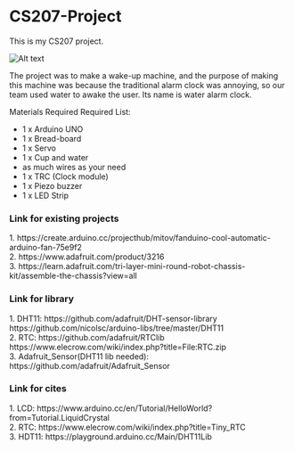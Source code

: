 # CS207-Project
This is my CS207 project.

![Alt text](https://github.com/HanPeizhi/CS207-Project/blob/master/pictures/fixed%20UNO.jpg)

The project was to make a wake-up machine, and the purpose of making this machine was because the traditional alarm clock was annoying, so our team used water to awake the user. Its name is water alarm clock. 


Materials Required Required List:
- 1 x Arduino UNO
- 1 x Bread-board
- 1 x Servo
- 1 x Cup and water
- as much wires as your need
- 1 x TRC (Clock module) 
- 1 x Piezo buzzer
- 1 x LED Strip



### Link for existing projects
<p>
  1. https://create.arduino.cc/projecthub/mitov/fanduino-cool-automatic-arduino-fan-75e9f2
  </br>
  2. https://www.adafruit.com/product/3216
  </br>
  3. https://learn.adafruit.com/tri-layer-mini-round-robot-chassis-kit/assemble-the-chassis?view=all
</P>

### Link for library
<p>
  1. DHT11: https://github.com/adafruit/DHT-sensor-library
  </br>
            https://github.com/nicolsc/arduino-libs/tree/master/DHT11
            </br>
  2. RTC: https://github.com/adafruit/RTClib
  </br>
          https://www.elecrow.com/wiki/index.php?title=File:RTC.zip
  </br>
  3. Adafruit_Sensor(DHT11 lib needed): https://github.com/adafruit/Adafruit_Sensor
  
</p>

### Link for cites
<p>
  1. LCD: https://www.arduino.cc/en/Tutorial/HelloWorld?from=Tutorial.LiquidCrystal
  </br>
  2. RTC: https://www.elecrow.com/wiki/index.php?title=Tiny_RTC
  </br>
  3. HDT11: https://playground.arduino.cc/Main/DHT11Lib
</>
